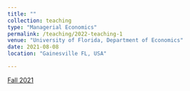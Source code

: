 ```yaml
---
title: ""
collection: teaching
type: "Managerial Economics"
permalink: /teaching/2022-teaching-1
venue: "University of Florida, Department of Economics"
date: 2021-08-08
location: "Gainesville FL, USA"

---
```


[Fall 2021](https://ufl.bluera.com/ufl/rv-eng.aspx?lang=eng&rid=44ed4da5-fb22-4d3b-afa0-036d23b5f885&regl=en-US&redi=1&SelectedIDforPrint=2ddea6f983eb2f028416419c29e6a70ea133ff6432bb3d07e7597180e888b0e780f235919de5024d4ae8545a6c92eb4a&ReportType=2&IsReportLandscape=False)
